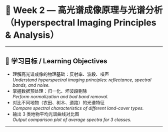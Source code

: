 # 🌾 Week 2 — 高光谱成像原理与光谱分析（Hyperspectral Imaging Principles & Analysis）

---

## 🎯 学习目标 / Learning Objectives
- 理解高光谱成像的物理基础：反射率、波段、噪声  
  *Understand hyperspectral imaging principles: reflectance, spectral bands, and noise.*  
- 掌握数据预处理：归一化、坏波段剔除  
  *Perform normalization and bad band removal.*  
- 对比不同地物（农田、树木、道路）的光谱特征  
  *Compare spectral characteristics of different land-cover types.*  
- 输出 3 类地物平均光谱曲线对比图  
  *Output comparison plot of average spectra for 3 classes.*

---
